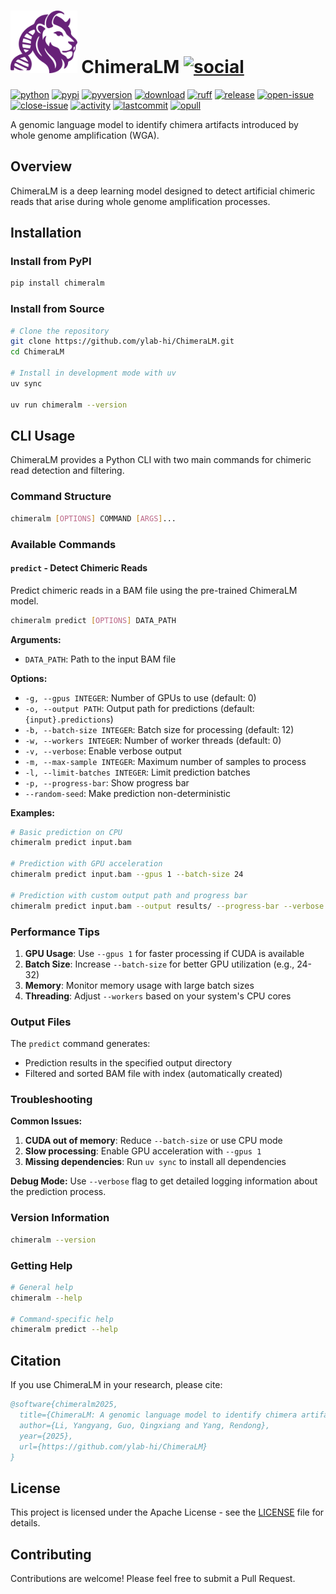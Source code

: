 # <img src="./docs/logo.png" alt="logo" height="100"/> **ChimeraLM** [![social](https://img.shields.io/github/stars/ylab-hi/ChimeraLM?style=social)](https://github.com/ylab-hi/ChimeraLM/stargazers)

[![python](https://img.shields.io/badge/Python-3776AB.svg?style=for-the-badge&logo=Python&logoColor=white)](https://www.python.org/)
[![pypi](https://img.shields.io/pypi/v/chimeralm.svg?style=for-the-badge)][pypi]
[![pyversion](https://img.shields.io/pypi/pyversions/chimeralm?style=for-the-badge)][pypi]
[![download](https://img.shields.io/pypi/dm/chimeralm?logo=pypi&label=pypi%20download&style=for-the-badge)][pypi]
[![ruff](https://img.shields.io/badge/code%20style-ruff-000000.svg?style=for-the-badge)](https://github.com/charliermarsh/ruff)
[![release](https://img.shields.io/github/release-date/ylab-hi/chimeralm?style=for-the-badge)](https://github.com/ylab-hi/chimeralm/releases)
[![open-issue](https://img.shields.io/github/issues-raw/ylab-hi/chimeralm?style=for-the-badge)][open-issue]
[![close-issue](https://img.shields.io/github/issues-closed-raw/ylab-hi/chimeralm?style=for-the-badge)][close-issue]
[![activity](https://img.shields.io/github/commit-activity/m/ylab-hi/chimeralm?style=for-the-badge)][repo]
[![lastcommit](https://img.shields.io/github/last-commit/ylab-hi/chimeralm?style=for-the-badge)][repo]
[![opull](https://img.shields.io/github/issues-pr-raw/ylab-hi/chimeralm?style=for-the-badge)][opull]

A genomic language model to identify chimera artifacts introduced by whole genome amplification (WGA).

## Overview

ChimeraLM is a deep learning model designed to detect artificial chimeric reads that arise during whole genome amplification processes.

## Installation

### Install from PyPI

```bash
pip install chimeralm
```

### Install from Source

```bash
# Clone the repository
git clone https://github.com/ylab-hi/ChimeraLM.git
cd ChimeraLM

# Install in development mode with uv
uv sync

uv run chimeralm --version
```

## CLI Usage

ChimeraLM provides a Python CLI with two main commands for chimeric read detection and filtering.

### Command Structure

```bash
chimeralm [OPTIONS] COMMAND [ARGS]...
```

### Available Commands

#### `predict` - Detect Chimeric Reads

Predict chimeric reads in a BAM file using the pre-trained ChimeraLM model.

```bash
chimeralm predict [OPTIONS] DATA_PATH
```

**Arguments:**

- `DATA_PATH`: Path to the input BAM file

**Options:**

- `-g, --gpus INTEGER`: Number of GPUs to use (default: 0)
- `-o, --output PATH`: Output path for predictions (default: `{input}.predictions`)
- `-b, --batch-size INTEGER`: Batch size for processing (default: 12)
- `-w, --workers INTEGER`: Number of worker threads (default: 0)
- `-v, --verbose`: Enable verbose output
- `-m, --max-sample INTEGER`: Maximum number of samples to process
- `-l, --limit-batches INTEGER`: Limit prediction batches
- `-p, --progress-bar`: Show progress bar
- `--random-seed`: Make prediction non-deterministic

**Examples:**

```bash
# Basic prediction on CPU
chimeralm predict input.bam

# Prediction with GPU acceleration
chimeralm predict input.bam --gpus 1 --batch-size 24

# Prediction with custom output path and progress bar
chimeralm predict input.bam --output results/ --progress-bar --verbose
```

### Performance Tips

1. **GPU Usage**: Use `--gpus 1` for faster processing if CUDA is available
2. **Batch Size**: Increase `--batch-size` for better GPU utilization (e.g., 24-32)
3. **Memory**: Monitor memory usage with large batch sizes
4. **Threading**: Adjust `--workers` based on your system's CPU cores

### Output Files

The `predict` command generates:

- Prediction results in the specified output directory
- Filtered and sorted BAM file with index (automatically created)

### Troubleshooting

**Common Issues:**

1. **CUDA out of memory**: Reduce `--batch-size` or use CPU mode
2. **Slow processing**: Enable GPU acceleration with `--gpus 1`
3. **Missing dependencies**: Run `uv sync` to install all dependencies

**Debug Mode:**
Use `--verbose` flag to get detailed logging information about the prediction process.

### Version Information

```bash
chimeralm --version
```

### Getting Help

```bash
# General help
chimeralm --help

# Command-specific help
chimeralm predict --help
```

## Citation

If you use ChimeraLM in your research, please cite:

```bibtex
@software{chimeralm2025,
  title={ChimeraLM: A genomic language model to identify chimera artifacts},
  author={Li, Yangyang, Guo, Qingxiang and Yang, Rendong},
  year={2025},
  url={https://github.com/ylab-hi/ChimeraLM}
}
```

## License

This project is licensed under the Apache License - see the [LICENSE](LICENSE) file for details.

## Contributing

Contributions are welcome! Please feel free to submit a Pull Request.

[close-issue]: https://github.com/ylab-hi/chimeralm/issues?q=is%3Aissue+sort%3Aupdated-desc+is%3Aclosed
[open-issue]: https://github.com/ylab-hi/chimeralm/issues?q=is%3Aissue+is%3Aopen+sort%3Aupdated-desc
[opull]: https://github.com/ylab-hi/chimeralm/pulls?q=is%3Apr+is%3Aopen+sort%3Aupdated-desc
[pypi]: https://pypi.org/project/chimeralm/
[repo]: https://github.com/ylab-hi/chimeralm

